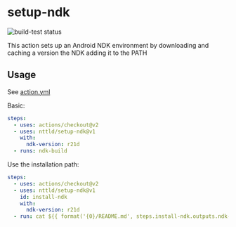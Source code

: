 # setup-ndk

![build-test status](https://github.com/nttld/setup-ndk/workflows/build-test/badge.svg)

This action sets up an Android NDK environment by downloading and caching a version the NDK adding it to the PATH

## Usage

See [action.yml](action.yml)

Basic:

```yml
steps:
  - uses: actions/checkout@v2
  - uses: nttld/setup-ndk@v1
    with:
      ndk-version: r21d
  - runs: ndk-build
```

Use the installation path:

```yml
steps:
  - uses: actions/checkout@v2
  - uses: nttld/setup-ndk@v1
    id: install-ndk
    with:
      ndk-version: r21d
  - run: cat ${{ format('{0}/README.md', steps.install-ndk.outputs.ndk-path) }}
```
